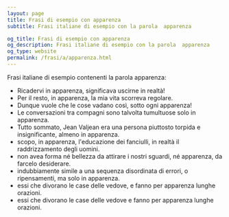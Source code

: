 ```yaml
---
layout: page
title: Frasi di esempio con apparenza 
subtitle: Frasi italiane di esempio con la parola  apparenza

og_title: Frasi di esempio con apparenza 
og_description: Frasi italiane di esempio con la parola  apparenza
og_type: website
permalink: /frasi/a/apparenza.html
---
```


Frasi italiane di esempio contenenti la parola apparenza:


- Ricadervi in apparenza, significava uscirne in realtà!
- Per il resto, in apparenza, la mia vita scorreva regolare.
- Dunque vuole che le cose vadano così, sotto ogni apparenza!
- Le conversazioni tra compagni sono talvolta tumultuose solo in apparenza.
- Tutto sommato, Jean Valjean era una persona piuttosto torpida e insignificante, almeno in apparenza.
- scopo, in apparenza, l'educazione dei fanciulli, in realtà il raddrizzamento degli uomini.
- non avea forma né bellezza da attirare i nostri sguardi, né apparenza, da farcelo desiderare.
- indubbiamente simile a una sequenza disordinata di errori, o ripensamenti, ma solo in apparenza.
- essi che divorano le case delle vedove, e fanno per apparenza lunghe orazioni.
- essi che divorano le case delle vedove e fanno per apparenza lunghe orazioni.
